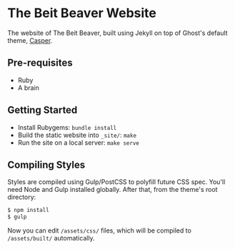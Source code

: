 # The Beit Beaver Website

The website of The Beit Beaver, built using Jekyll on top of Ghost's default theme, [Casper](https://github.com/tryghost/casper).

## Pre-requisites
- Ruby
- A brain

## Getting Started
- Install Rubygems: `bundle install`
- Build the static website into `_site/`: `make`
- Run the site on a local server: `make serve`

## Compiling Styles

Styles are compiled using Gulp/PostCSS to polyfill future CSS spec. You'll need Node and Gulp installed globally. After that, from the theme's root directory:

```bash
$ npm install
$ gulp
```

Now you can edit `/assets/css/` files, which will be compiled to `/assets/built/` automatically.
